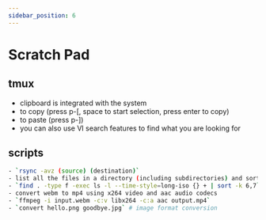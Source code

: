 ```yaml
---
sidebar_position: 6
---
```


# Scratch Pad

## tmux

- clipboard is integrated with the system
- to copy (press p-[, space to start selection, press enter to copy)
- to paste (press p-])
- you can also use VI search features to find what you are looking for

## scripts

```bash
- `rsync -avz (source) (destination)`
- list all the files in a directory (including subdirectories) and sort by datetime
- `find . -type f -exec ls -l --time-style=long-iso {} + | sort -k 6,7`
- convert webm to mp4 using x264 video and aac audio codecs
- `ffmpeg -i input.webm -c:v libx264 -c:a aac output.mp4`
- `convert hello.png goodbye.jpg` # image format conversion
```
